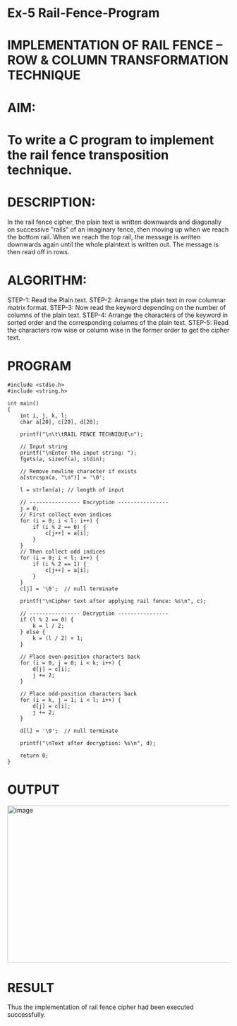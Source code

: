 # Ex-5 Rail-Fence-Program

# IMPLEMENTATION OF RAIL FENCE – ROW & COLUMN TRANSFORMATION TECHNIQUE

# AIM:

# To write a C program to implement the rail fence transposition technique.

# DESCRIPTION:

In the rail fence cipher, the plain text is written downwards and diagonally on successive "rails" of an imaginary fence, then moving up when we reach the bottom rail. When we reach the top rail, the message is written downwards again until the whole plaintext is written out. The message is then read off in rows.

# ALGORITHM:

STEP-1: Read the Plain text.
STEP-2: Arrange the plain text in row columnar matrix format.
STEP-3: Now read the keyword depending on the number of columns of the plain text.
STEP-4: Arrange the characters of the keyword in sorted order and the corresponding columns of the plain text.
STEP-5: Read the characters row wise or column wise in the former order to get the cipher text.

# PROGRAM
```
#include <stdio.h>
#include <string.h>

int main()
{
    int i, j, k, l;
    char a[20], c[20], d[20];

    printf("\n\t\tRAIL FENCE TECHNIQUE\n");

    // Input string
    printf("\nEnter the input string: ");
    fgets(a, sizeof(a), stdin);

    // Remove newline character if exists
    a[strcspn(a, "\n")] = '\0';

    l = strlen(a); // length of input

    // ---------------- Encryption ----------------
    j = 0;
    // First collect even indices
    for (i = 0; i < l; i++) {
        if (i % 2 == 0) {
            c[j++] = a[i];
        }
    }
    // Then collect odd indices
    for (i = 0; i < l; i++) {
        if (i % 2 == 1) {
            c[j++] = a[i];
        }
    }
    c[j] = '\0';  // null terminate

    printf("\nCipher text after applying rail fence: %s\n", c);

    // ---------------- Decryption ----------------
    if (l % 2 == 0) {
        k = l / 2;
    } else {
        k = (l / 2) + 1;
    }

    // Place even-position characters back
    for (i = 0, j = 0; i < k; i++) {
        d[j] = c[i];
        j += 2;
    }

    // Place odd-position characters back
    for (i = k, j = 1; i < l; i++) {
        d[j] = c[i];
        j += 2;
    }

    d[l] = '\0';  // null terminate

    printf("\nText after decryption: %s\n", d);

    return 0;
}
```

# OUTPUT
<img width="589" height="357" alt="image" src="https://github.com/user-attachments/assets/4e79e17c-39b7-49b7-a914-9668f5e589b3" />

# RESULT
Thus the implementation of rail fence cipher had been executed successfully.
